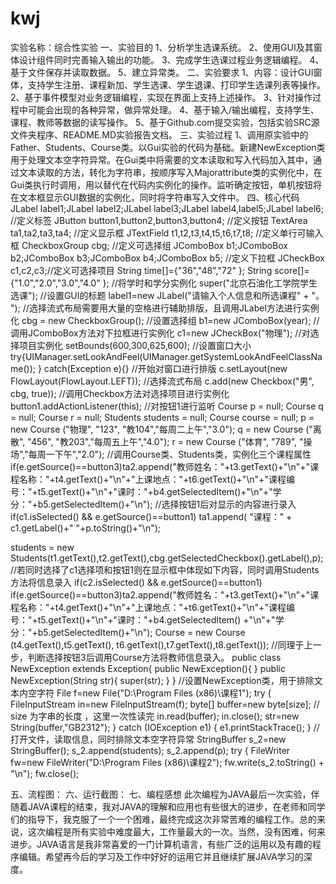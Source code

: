 # kwj
实验名称：综合性实验
一、实验目的 
1、分析学生选课系统。
2、使用GUI及其窗体设计组件同时完善输入输出的功能。
3、完成学生选课过程业务逻辑编程。 
4、基于文件保存并读取数据。
5、建立异常类。
 二、实验要求 
1、内容：设计GUI窗体，支持学生注册、课程新加、学生选课、学生退课、打印学生选课列表等操作。 
2、基于事件模型对业务逻辑编程，实现在界面上支持上述操作。
3、针对操作过程中可能会出现的各种异常，做异常处理。
4、基于输入/输出编程，支持学生、课程、教师等数据的读写操作。 
5、基于Github.com提交实验，包括实验SRC源文件夹程序、README.MD实验报告文档。 
三、实验过程 
1、调用原实验中的Father、Students、Course类。以Gui实验的代码为基础。新建NewException类用于处理文本空字符异常。在Gui类中将需要的文本读取和写入代码加入其中，通过文本读取的方法，转化为字符串，按顺序写入Majorattribute类的实例化中，在Gui类执行时调用，用以替代在代码内实例化的操作。监听确定按钮，单机按钮将在文本框显示GUI数据的实例化，同时将字符串写入文件中。
四、核心代码
JLabel label1;JLabel label2;JLabel label3;JLabel
label4,label5;JLabel label6;
//定义标签
JButton button1,button2,button3,button4;
//定义按钮
TextArea ta1,ta2,ta3,ta4;
//定义显示框
JTextField t1,t2,t3,t4,t5,t6,t7,t8;
//定义单行可输入框
CheckboxGroup cbg;
//定义可选择组
JComboBox b1;JComboBox b2;JComboBox b3;JComboBox b4;JComboBox b5;
//定义下拉框
JCheckBox c1,c2,c3;//定义可选择项目
	String time[]={"36","48","72"
			};
	String score[]={"1.0","2.0","3.0","4.0"
			};
//将学时和学分实例化
super("北京石油化工学院学生选课");
//设置GUI的标题
label1=new JLabel("请输入个人信息和所选课程"				+ "。                                     ");
//选择流式布局需要用大量的空格进行辅助排版，且调用JLabel方法进行实例化
cbg = new CheckboxGroup();
//设置选择组
b1=new JComboBox(year);
//调用JComboBox方法对下拉框进行实例化
c1=new JCheckBox("物理");
//对选择项目实例化
setBounds(600,300,625,600);
//设置窗口大小
try{UIManager.setLookAndFeel(UIManager.getSystemLookAndFeelClassName());
		}
catch(Exception e){}
//开始对窗口进行排版
c.setLayout(new FlowLayout(FlowLayout.LEFT));
//选择流式布局
c.add(new Checkbox("男", cbg, true)); 
//调用Checkbox方法对选择项目进行实例化
button1.addActionListener(this);
//对按钮1进行监听
Course p = null;
Course q = null;
Course r = null;
Students students = null;
Course course = null;
p  = new Course ("物理", "123", "教104","每周二上午","3.0");
q  = new Course ("离散", "456", "教203","每周五上午","4.0");
r  = new Course ("体育", "789", "操场","每周一下午","2.0");
//调用Course类、Students类，实例化三个课程属性
if(e.getSource()==button3)ta2.append("教师姓名："+t3.getText()+"\n"+"课程名称："+t4.getText()+"\n"+"上课地点："+t6.getText()+"\n"+"课程编号："+t5.getText()+"\n"+"课时："+b4.getSelectedItem()+"\n"+"学分："+b5.getSelectedItem()+"\n");
//选择按钮1后对显示的内容进行录入
if(c1.isSelected() && e.getSource()==button1)
ta1.append( "课程：" + c1.getLabel()+" "+p.toString()+"\n");

students = new Students(t1.getText(),t2.getText(),cbg.getSelectedCheckbox().getLabel(),p);
//若同时选择了c1选择项和按钮1则在显示框中体现如下内容，同时调用Students方法将信息录入
if(c2.isSelected() && e.getSource()==button1)
if(e.getSource()==button3)ta2.append("教师姓名："+t3.getText()+"\n"+"课程名称："+t4.getText()+"\n"+"上课地点："+t6.getText()+"\n"+"课程编号："+t5.getText()+"\n"+"课时："+b4.getSelectedItem()
			+"\n"+"学分："+b5.getSelectedItem()+"\n");	
Course = new Course (t4.getText(),t5.getText(),
						t6.getText(),t7.getText(),t8.getText());
//同理于上一步，判断选择按钮3后调用Course方法将教师信息录入。
public class NewException extends Exception{ public NewException(){ 
} public NewException(String str){ super(str); 
}
} //设置NewException类，用于排除文本内空字符 
File f=new File("D:\\Program Files (x86)\\课程1"); 
try {
FileInputStream in=new FileInputStream(f); 
byte[] buffer=new byte[size]; // size 为字串的长度 ，这里一次性读完
in.read(buffer); in.close(); 
str=new String(buffer,"GB2312");
} 
catch (IOException e1) {
  e1.printStackTrace();
	    }
	    //打开文件，读取信息，同时排除文本空字符异常
    StringBuffer s_2=new StringBuffer();
	s_2.append(students);
	s_2.append(p);
	try {
	FileWriter fw=new FileWriter("D:\\Program Files (x86)\\课程2");
	fw.write(s_2.toString() + "\n");
	fw.close();

五、流程图：
六、运行截图：
七、编程感想
此次编程为JAVA最后一次实验，伴随着JAVA课程的结束，我对JAVA的理解和应用也有些很大的进步，在老师和同学们的指导下，我克服了一个一个困难，最终完成这次非常苦难的编程工作。总的来说，这次编程是所有实验中难度最大，工作量最大的一次。当然，没有困难，何来进步。JAVA语言是我非常喜爱的一门计算机语言，有些广泛的运用以及有趣的程序编辑。希望再今后的学习及工作中好好的运用它并且继续扩展JAVA学习的深度。
	

